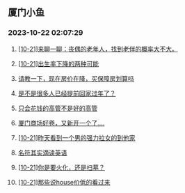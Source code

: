 ## 厦门小鱼 
### 2023-10-22 02:07:29

1. [[10-21]来聊一聊：丧偶的老年人，找到老伴的概率大不大。](http://bbs.xmfish.com/read-htm-tid-18092575.html)

2. [[10-21]出生率下降的两种可能](http://bbs.xmfish.com/read-htm-tid-18092506.html)

3. [请教一下，现在房价在降，买保障房划算吗](http://bbs.xmfish.com/read-htm-tid-18092612.html)

4. [是不是很多人已经提前回家过年了？](http://bbs.xmfish.com/read-htm-tid-18092662.html)

5. [只会花钱的高管不是好的高管](http://bbs.xmfish.com/read-htm-tid-18092660.html)

6. [厦门商场好卷，又新开一个了….](http://bbs.xmfish.com/read-htm-tid-18092754.html)

7. [[10-21]昨天看到一个男的强力拉女的到他家](http://bbs.xmfish.com/read-htm-tid-18092683.html)

8. [名符其实滴读英语](http://bbs.xmfish.com/read-htm-tid-18092503.html)

9. [[10-21]你是要火化，还是扫墓？](http://bbs.xmfish.com/read-htm-tid-18092689.html)

10. [[10-21]那些说house价低的看过来](http://bbs.xmfish.com/read-htm-tid-18092616.html)

